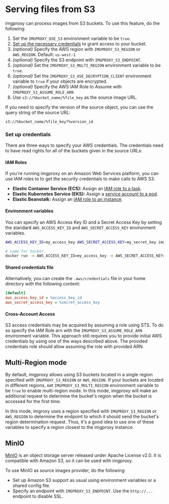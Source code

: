 # Serving files from S3

imgproxy can process images from S3 buckets. To use this feature, do the following:

1. Set the `IMGPROXY_USE_S3` environment variable to be `true`.
2. [Set up the necessary credentials](#set-up-credentials) to grant access to your bucket.
3. _(optional)_ Specify the AWS region with `IMGPROXY_S3_REGION` or `AWS_REGION`. Default: `us-west-1`
4. _(optional)_ Specify the S3 endpoint with `IMGPROXY_S3_ENDPOINT`.
5. _(optional)_ Set the `IMGPROXY_S3_MULTI_REGION` environment variable to be `true`.
6. _(optional)_ Set the `IMGPROXY_S3_USE_DECRYPTION_CLIENT` environment variable to `true` if your objects are encrypted.
7. _(optional)_ Specify the AWS IAM Role to Assume with `IMGPROXY_S3_ASSUME_ROLE_ARN`
8. Use `s3://%bucket_name/%file_key` as the source image URL.

If you need to specify the version of the source object, you can use the query string of the source URL:

```
s3://%bucket_name/%file_key?%version_id
```

### Set up credentials

There are three ways to specify your AWS credentials. The credentials need to have read rights for all of the buckets given in the source URLs:

#### IAM Roles

If you're running imgproxy on an Amazon Web Services platform, you can use IAM roles to to get the security credentials to make calls to AWS S3.

* **Elastic Container Service (ECS):** Assign an [IAM role to a task](https://docs.aws.amazon.com/AmazonECS/latest/developerguide/task-iam-roles.html).
* **Elastic Kubernetes Service (EKS):** Assign a [service account to a pod](https://docs.aws.amazon.com/eks/latest/userguide/pod-configuration.html).
* **Elastic Beanstalk:** Assign an [IAM role to an instance](https://docs.aws.amazon.com/elasticbeanstalk/latest/dg/iam-instanceprofile.html).

#### Environment variables

You can specify an AWS Access Key ID and a Secret Access Key by setting the standard `AWS_ACCESS_KEY_ID` and `AWS_SECRET_ACCESS_KEY` environment variables.

``` bash
AWS_ACCESS_KEY_ID=my_access_key AWS_SECRET_ACCESS_KEY=my_secret_key imgproxy

# same for Docker
docker run -e AWS_ACCESS_KEY_ID=my_access_key -e AWS_SECRET_ACCESS_KEY=my_secret_key -it darthsim/imgproxy
```

#### Shared credentials file

Alternatively, you can create the `.aws/credentials` file in your home directory with the following content:

```ini
[default]
aws_access_key_id = %access_key_id
aws_secret_access_key = %secret_access_key
```

#### Cross-Account Access

S3 access credentials may be acquired by assuming a role using STS. To do so specify the IAM Role arn with the `IMGPROXY_S3_ASSUME_ROLE_ARN` environment variable. This approach still requires you to provide initial AWS credentials by using one of the ways described above. The provided credentials role should allow assuming the role with provided ARN.

## Multi-Region mode

By default, imgproxy allows using S3 buckets located in a single region specified with `IMGPROXY_S3_REGION` or `AWS_REGION`. If your buckets are located in different regions, set `IMGPROXY_S3_MULTI_REGION` environment variable to be `true` to enable multi-region mode. In this mode, imgproxy will make an additional request to determine the bucket's region when the bucket is accessed for the first time.

In this mode, imgroxy uses a region specified with  `IMGPROXY_S3_REGION` or `AWS_REGION` to determine the endpoint to which it should send the bucket's region determination request. Thus, it's a good idea to use one of these variables to specify a region closest to the imgproxy instance.

## MinIO

[MinIO](https://github.com/minio/minio) is an object storage server released under Apache License v2.0. It is compatible with Amazon S3, so it can be used with imgproxy.

To use MinIO as source images provider, do the following:

* Set up Amazon S3 support as usual using environment variables or a shared config file.
* Specify an endpoint with `IMGPROXY_S3_ENDPOINT`. Use the `http://...` endpoint to disable SSL.

